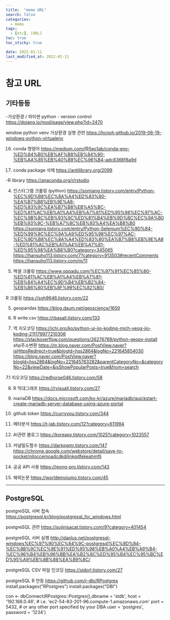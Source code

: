 ```yaml
---
title:  "memo URL"
search: false
categories: 
  - memo
tags:
  - [etc], [URL]
toc: true
toc_sticky: true

date: 2022-01-11
last_modified_at: 2022-01-11
---
```



# 참고 URL

## 기타등등

-가상환경 / 파이썬
python - version control
https://dojang.io/mod/page/view.php?id=2470

window python venv 가상환경 실행 관련
https://hcnoh.github.io/2019-06-19-windows-python-virtualenv

16. conda 명령어
https://medium.com/@5eo1ab/conda-env-%ED%84%B0%EB%AF%B8%EB%84%90-%EB%AA%85%EB%A0%B9%EC%96%B4-adc8366f8a9d

17. conda package 삭제
https://antilibrary.org/2099

-R library
https://anaconda.org/r/rstudio

4. 인스타그램 크롤링 (python)
https://somjang.tistory.com/entry/Python-%EC%9D%B8%EC%8A%A4%ED%83%80-%EA%B7%B8%EB%9E%A8-%ED%83%9C%EA%B7%B8%EB%A5%BC-%ED%81%AC%EB%A1%A4%EB%A7%81%ED%95%98%EC%97%AC-%EC%9B%8C%EB%93%9C%ED%81%B4%EB%9D%BC%EC%9A%B0%EB%93%9C-%EB%A7%8C%EB%93%A4%EA%B8%B0
https://somjang.tistory.com/entry/Python-Selenium%EC%9D%84-%ED%99%9C%EC%9A%A9%ED%95%98%EC%97%AC-%EC%9D%B8%EC%8A%A4%ED%83%80%EA%B7%B8%EB%9E%A8-%ED%81%AC%EB%A1%A4%EB%A7%81-%ED%95%98%EA%B8%B0?category=345065
https://hansuho113.tistory.com/7?category=913503#recentComments
https://hansuho113.tistory.com/m/11

18. 엑셀 크롤링
https://www.oppadu.com/%EC%97%91%EC%85%80-%ED%81%AC%EB%A1%A4%EB%A7%81-%EB%84%A4%EC%9D%B4%EB%B2%84-%EB%B6%80%EB%8F%99%EC%82%B0/

R 크롤링
https://soh9646.tistory.com/22

5. geopandas
https://blog.daum.net/geoscience/1659

6. R write.csv
https://rbasall.tistory.com/133

7. 역 지오코딩
https://ichi.pro/ko/python-ui-jio-koding-mich-yeog-jio-koding-211179977210306
https://stackoverflow.com/questions/26276769/python-geopy-install
shp주소변환
https://m.blog.naver.com/PostView.naver?isHttpsRedirect=true&blogId=hss2864&logNo=221645854030
https://blog.naver.com/PostView.naver?blogId=hss2864&logNo=221645763282&parentCategoryNo=&categoryNo=22&viewDate=&isShowPopularPosts=true&from=search

7.1 지오코딩
https://redhorse046.tistory.com/58

8. R 막대그래프
https://rvisuall.tistory.com/27

9. mariaDB
https://docs.microsoft.com/ko-kr/azure/mariadb/quickstart-create-mariadb-server-database-using-azure-portal

10. github token 
https://curryyou.tistory.com/344

11. 메타분석
https://t-lab.tistory.com/12?category=611994

12. AI관련 블로그
https://koreapy.tistory.com/1025?category=1023557

13. 커널밀도함수
https://darkpgmr.tistory.com/147
https://chrome.google.com/webstore/detail/save-to-pocket/niloccemoadcdkdjlinkgdfekeahmflj

14. 공공 API 사용 
https://jeong-pro.tistory.com/143

15. 해외논문
https://worldemojumo.tistory.com/45

------------------------------
## PostgreSQL

postgreSQL 서버 접속
https://postgresql.kr/blog/postgresql_for_windows.html

postgreSQL 관련
https://sujinisacat.tistory.com/9?category=401454

postgreSQL 서버 실행
http://daplus.net/postgresql-windows%EC%97%90%EC%84%9C-postgresql%EC%9D%84-%EC%8B%9C%EC%9E%91%ED%95%98%EB%A0%A4%EB%A9%B4-%EC%96%B4%EB%96%BB%EA%B2%8C%ED%95%B4%EC%95%BC%ED%95%A9%EB%8B%88%EA%B9%8C/

postgreSQL CSV 파일 인코딩 
https://sidorl.tistory.com/27

postgreSQL R 연동
https://github.com/r-dbi/RPostgres
install.packages("RPostgres")
install.packages("DBI")

con <- dbConnect(RPostgres::Postgres(),dbname = 'stdb', 
                 host = '192.168.0.46', # i.e. 'ec2-54-83-201-96.compute-1.amazonaws.com'
                 port = 5432, # or any other port specified by your DBA
                 user = 'postgres',
                 password = '1234')




